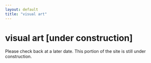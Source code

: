 ```yaml
---
layout: default
title: "visual art"
---
```


# visual art [under construction]

Please check back at a later date. This portion of the site is still under construction.
